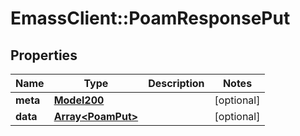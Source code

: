 # EmassClient::PoamResponsePut

## Properties
Name | Type | Description | Notes
------------ | ------------- | ------------- | -------------
**meta** | [**Model200**](Model200.md) |  | [optional] 
**data** | [**Array&lt;PoamPut&gt;**](PoamPut.md) |  | [optional] 

